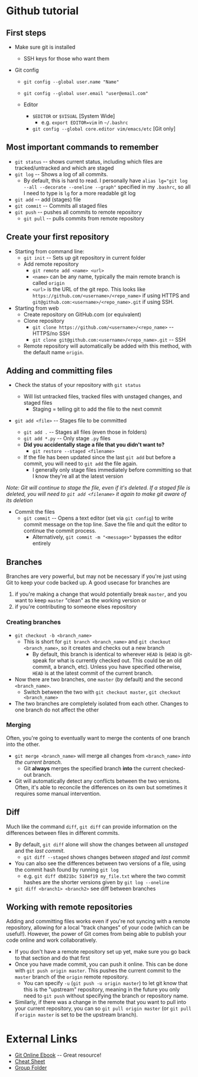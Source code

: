 # Github tutorial
## First steps

* Make sure git is installed
    * SSH keys for those who want them

* Git config
    * `git config --global user.name "Name"`
    * `git config --global user.email "user@email.com"`
    * Editor 
        
        * `$EDITOR` or `$VISUAL` [System Wide]
            * e.g. `export EDITOR=vim` in `~/.bashrc`
        * `git config --global core.editor vim/emacs/etc` [Git only]

## Most important commands to remember
* `git status` -- shows current status, including which files are tracked/untracked and which are staged
* `git log` -- Shows a log of all commits. 
    * By default, this is hard to read. I personally have `alias lg="git log --all --decorate --oneline --graph"` specified in my `.bashrc`, so all I need to type is `lg` for a more readable git log
* `git add` -- add (stages) file
* `git commit` -- Commits all staged files
* `git push` -- pushes all commits to remote repository
   * `git pull` -- pulls commits from remote repository

## Create your first repository

* Starting from command line:
    * `git init` -- Sets up git repository in current folder
    <!-- * `git add <filename>` -- Single File (also accepts wildcars like `./*.py`) -->
    * Add remote repository
        * `git remote add <name> <url>`
        * `<name>` can be any name, typically the main remote branch is called `origin`
        * `<url>` is the URL of the git repo. This looks like `https://github.com/<username>/<repo_name>` if using HTTPS and `git@github.com:<username>/<repo_name>.git` if using SSH.
* Starting from web
    * Create repository on GitHub.com (or equivalent)
    * Clone repository
        * `git clone https://github.com/<username>/<repo_name>` -- HTTPS/no SSH
        * `git clone git@github.com:<username>/<repo_name>.git` -- SSH
    * Remote repository will automatically be added with this method, with the default name `origin`.

## Adding and committing files
* Check the status of your repository with `git status`
    * Will list untracked files, tracked files with unstaged changes, and staged files
        * Staging = telling git to add the file to the next commit
    
* `git add <file>` -- Stages file to be committed
    * `git add .` -- Stages all files (even those in folders)
    * `git add *.py` -- Only stage `.py` files
    * __Did you accidentally stage a file that you didn't want to?__
        * `git restore --staged <filename>`
        <!-- * `git rm --cached <filename>` also works, but take care to add `--cached` otherwise the file will be completely deleted from the disk -->
    * If the file has been updated since the last `git add` but before a commit, you will need to `git add` the file again. 
        * I generally only stage files immediately before committing so that I know they're all at the latest version

_Note: Git will continue to stage the file, even if it's deleted. If a staged file is deleted, you will need to `git add <filename>` it again to make git aware of its deletion_

* Commit the files
    * `git commit` -- Opens a text editor (set via `git config`) to write commit message on the top line. Save the file and quit the editor to continue the commit process.
        * Alternatively, `git commit -m "<message>"` bypasses the editor entirely

## Branches

Branches are very powerful, but may not be necessary if you're just using Git to keep your code backed up. A good usecase for branches are 
1) if you're making a change that would potentially break `master`, and you want to keep `master` "clean" as the working version or 
2) if you're contributing to someone elses repository

### Creating branches
* `git checkout -b <branch_name>`
    * This is short for `git branch <branch_name>` and `git checkout <branch_name>`, so it creates and checks out a new branch
        * By default, this branch is identical to wherever `HEAD` is (`HEAD` is git-speak for what is currently checked out. This could be an old commit, a branch, etc). Unless you have specified otherwise, `HEAD` is at the latest commit of the current branch.
* Now there are two branches, one `master` (by default) and the second `<branch_name>`. 
    * Switch between the two with `git checkout master`, `git checkout <branch_name>`
* The two branches are completely isolated from each other. Changes to one branch do not affect the other 

### Merging
Often, you're going to eventually want to merge the contents of one branch into the other.
* `git merge <branch_name>` will merge all changes from `<branch_name>` _into the current branch._
    * Git __always__ merges the specified branch __into__ the current checked-out branch.
* Git will automatically detect any conflicts between the two versions. Often, it's able to reconcile the differences on its own but sometimes it requires some manual intervention.

## Diff
Much like the command `diff`, `git diff` can provide information on the differences between files in different commits. 

* By default, `git diff` alone will show the changes between all _unstaged_ and the _last commit_. 
    * `git diff --staged` shows changes between _staged_ and _last commit_
* You can also see the differences between two versions of a file, using the commit hash found by running `git log`
    * e.g. `git diff db821bc 5104f19 my_file.txt` where the two commit hashes are the shorter versions given by `git log --oneline`           
* `git diff <branch1> <branch2>` see diff between branches                        

## Working with remote repositories

 Adding and committing files works even if you're not syncing with a remote repository, allowing for a local "track changes" of your code (which can be useful!). However, the power of Git comes from being able to publish your code online and work collaboratively.


 * If you don't have a remote repository set up yet, make sure you go back to that section and do that first
 * Once you have made commit, you can push it online. This can be done with `git push origin master`. This pushes the current commit to the `master` branch of the `origin` remote repository. 
    * You can specify `-u` (`git push -u origin master`) to let git know that this is the "upstream" repository, meaning in the future you only need to `git push` without specifying the branch or repository name.
* Similarly, if there was a change in the remote that you want to pull into your current repository, you can so `git pull origin master` (or `git pull` if `origin master` is set to be the upstream branch).
# External Links
* [Git Online Ebook](https://git-scm.com/book/en/v2) -- Great resource!
* [Cheat Sheet](https://education.github.com/git-cheat-sheet-education.pdf)
* [Group Folder](https://github.com/ucdclouds/)
<!-- [Cheat Sheet](https://training.github.com/downloads/github-git-cheat-sheet.pdf) -->
